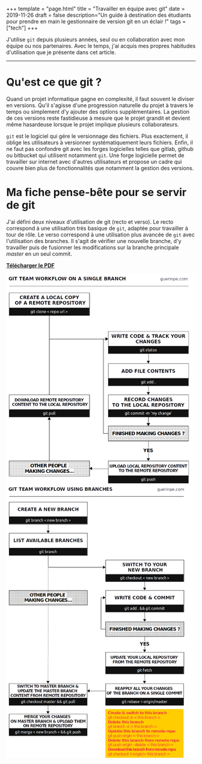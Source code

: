 +++
template = "page.html"
title = "Travailler en équipe avec git"
date =  2019-11-26
draft = false
description="Un guide à destination des étudiants pour prendre en main le gestionnaire de version git en un éclair !"
tags = ["tech"]
+++

J'utilise `git` depuis plusieurs années, seul ou en collaboration avec mon équipe ou nos partenaires. Avec le temps, j'ai acquis mes propres habitudes d'utilisation que je présente dans cet article.

_______________________________________________________________________________


# Qu'est ce que git ?

Quand un projet informatique gagne en complexité, il faut souvent le diviser en versions. Qu'il s'agisse d'une progression naturelle du projet à travers le temps ou simplement d'y ajouter des options supplémentaires. La gestion de ces versions reste fastidieuse à mesure que le projet grandit et devient même hasardeuse lorsque le projet implique plusieurs collaborateurs.

`git` est le logiciel qui gére le versionnage des fichiers. Plus exactement, il oblige les utilisateurs à versionner systématiquement leurs fichiers. Enfin, il ne faut pas confondre git avec les forges logicielles telles que gitlab, github ou bitbucket qui utilisent notamment `git`. Une forge logicielle permet de travailler sur internet avec d'autres utilisateurs et propose un cadre qui couvre bien plus de fonctionnalités que notamment la gestion des versions.


# Ma fiche pense-bête pour se servir de git

J'ai défini deux niveaux d'utilisation de git (recto et verso). Le recto correspond à une utilisation très basique de `git`, adaptée pour travailler à tour de rôle.  Le verso correspond à une utilisation plus avancée de `git` avec l'utilisation des branches. Il s'agit de vérifier une nouvelle branche, d'y travailler puis de fusionner les modifications sur la branche principale *master* en un seul commit.

**[Télécharger le PDF](https://github.com/ednaMontpellier/workshop_git/raw/master/git_team_workflow_peguerin.pdf)**

<center>
<img src="git_team_workflow_singlebranch_peguerin.png" width="640" />
<img src="git_team_workflow_usingbranches.png" width="640" />
</center>
